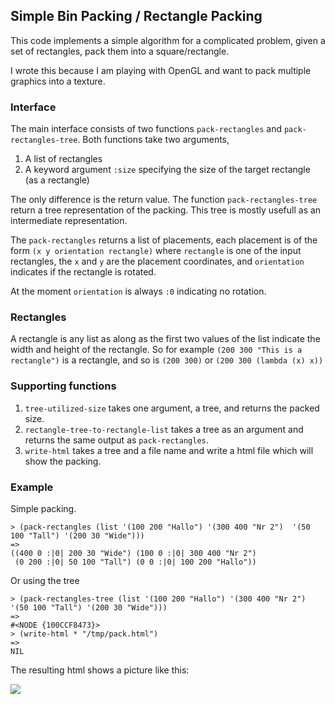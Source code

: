 ## Simple Bin Packing / Rectangle Packing

This code implements a simple algorithm for a complicated problem,
given a set of rectangles, pack them into a square/rectangle.

I wrote this because I am playing with OpenGL and want to pack
multiple graphics into a texture.

### Interface

The main interface consists of two functions `pack-rectangles` and
`pack-rectangles-tree`.
Both functions take two arguments,

1. A list of rectangles
2. A keyword argument `:size` specifying the size of the target rectangle
   (as a rectangle)

The only difference is the return value.
The function `pack-rectangles-tree` return a tree representation
of the packing.  This tree is mostly usefull as an intermediate representation.

The `pack-rectangles` returns a list of placements, each placement is
of the form `(x y orientation rectangle)` where `rectangle` is one of
the input rectangles, the `x` and `y` are the placement coordinates, and
`orientation` indicates if the rectangle is rotated.

At the moment `orientation` is always `:0` indicating no rotation.

### Rectangles

A rectangle is any list as along as the first two values of the list indicate
the width and height of the rectangle.  So for example
`(200 300 "This is a rectangle")` is a rectangle, and so is `(200 300)` or `(200 300 (lambda (x) x))`

### Supporting functions

1. `tree-utilized-size` takes one argument, a tree, and returns the packed size.
2. `rectangle-tree-to-rectangle-list` takes a tree as an argument and returns the same output as `pack-rectangles`.
3. `write-html` takes a tree and a file name and write a html file which will show the packing.

### Example

Simple packing.

```common-lisp
> (pack-rectangles (list '(100 200 "Hallo") '(300 400 "Nr 2")  '(50 100 "Tall") '(200 30 "Wide")))
=>
((400 0 :|0| 200 30 "Wide") (100 0 :|0| 300 400 "Nr 2")
 (0 200 :|0| 50 100 "Tall") (0 0 :|0| 100 200 "Hallo"))
```

Or using the tree

```common-lisp
> (pack-rectangles-tree (list '(100 200 "Hallo") '(300 400 "Nr 2")  '(50 100 "Tall") '(200 30 "Wide")))
=>
#<NODE {100CCF8473}>
> (write-html * "/tmp/pack.html")
=>
NIL
```

The resulting html shows a picture like this:

<img src="http://raw.github.com/woudshoo/rectangle-packing/master/sample.png">


